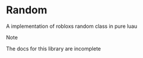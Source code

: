 # Random

A implementation of robloxs random class in pure luau

> [!NOTE]
> The docs for this library are incomplete